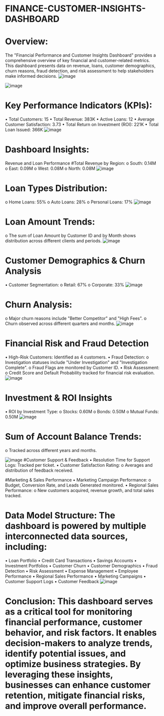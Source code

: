 # FINANCE-CUSTOMER-INSIGHTS-DASHBOARD
# Overview: 
The "Financial Performance and Customer Insights Dashboard" provides a comprehensive overview of key financial and customer-related metrics. This dashboard presents data on revenue, loans, customer demographics, churn reasons, fraud detection, and risk assessment to help stakeholders make informed decisions.
![![image](https://user-images.githubusercontent.com/97775044/215146486-101d3195-4313-4c29-b88e-b8758d513911.png)
](https://github.com/riyareddy07/FINANCE-CUSTOMER-INSIGHTS-DASHBOARD/blob/main/Finance%20dashboaed%201.png)

![![image](https://user-images.githubusercontent.com/97775044/215146486-101d3195-4313-4c29-b88e-b8758d513911.png)
](https://github.com/riyareddy07/FINANCE-CUSTOMER-INSIGHTS-DASHBOARD/blob/main/Finance%20dashboard%202.png)

# Key Performance Indicators (KPIs):
•	Total Customers: 15
•	Total Revenue: 383K
•	Active Loans: 12
•	Average Customer Satisfaction: 3.73
•	Total Return on Investment (ROI): 221K
•	Total Loan Issued: 366K
![![image](https://user-images.githubusercontent.com/97775044/215146486-101d3195-4313-4c29-b88e-b8758d513911.png)
](https://github.com/riyareddy07/FINANCE-CUSTOMER-INSIGHTS-DASHBOARD/blob/main/Finance%20KPI'S.png)

# Dashboard Insights:
Revenue and Loan Performance
#Total Revenue by Region:
o	South: 0.14M
o	East: 0.09M
o	West: 0.08M
o	North: 0.08M
![![image](https://user-images.githubusercontent.com/97775044/215146486-101d3195-4313-4c29-b88e-b8758d513911.png)
](https://github.com/riyareddy07/FINANCE-CUSTOMER-INSIGHTS-DASHBOARD/blob/main/revenue%20by%20region.png)

#	Loan Types Distribution:
o	Home Loans: 55%
o	Auto Loans: 28%
o	Personal Loans: 17%
![![image](https://user-images.githubusercontent.com/97775044/215146486-101d3195-4313-4c29-b88e-b8758d513911.png)
](https://github.com/riyareddy07/FINANCE-CUSTOMER-INSIGHTS-DASHBOARD/blob/main/loan%20type.png)
#	Loan Amount Trends:
o	The sum of Loan Amount by Customer ID and by Month shows distribution across different clients and periods.
![![image](https://user-images.githubusercontent.com/97775044/215146486-101d3195-4313-4c29-b88e-b8758d513911.png)
]((https://github.com/riyareddy07/FINANCE-CUSTOMER-INSIGHTS-DASHBOARD/blob/main/AMOUNT%20BY%20DAY.png))


# Customer Demographics & Churn Analysis
•	Customer Segmentation:
o	Retail: 67%
o	Corporate: 33%
![![image](https://user-images.githubusercontent.com/97775044/215146486-101d3195-4313-4c29-b88e-b8758d513911.png)
](https://github.com/riyareddy07/FINANCE-CUSTOMER-INSIGHTS-DASHBOARD/blob/main/customer%20segment.png)

#	Churn Analysis:
o	Major churn reasons include "Better Competitor" and "High Fees".
o	Churn observed across different quarters and months.
![![image](https://user-images.githubusercontent.com/97775044/215146486-101d3195-4313-4c29-b88e-b8758d513911.png)
](https://github.com/riyareddy07/FINANCE-CUSTOMER-INSIGHTS-DASHBOARD/blob/main/churn.png)


# Financial Risk and Fraud Detection
•	High-Risk Customers: Identified as 4 customers.
•	Fraud Detection:
o	Investigation statuses include "Under Investigation" and "Investigation Complete".
o	Fraud Flags are monitored by Customer ID.
•	Risk Assessment:
o	Credit Score and Default Probability tracked for financial risk evaluation.
![![image](https://user-images.githubusercontent.com/97775044/215146486-101d3195-4313-4c29-b88e-b8758d513911.png)
](https://github.com/riyareddy07/FINANCE-CUSTOMER-INSIGHTS-DASHBOARD/blob/main/high%20risk.png)

# Investment & ROI Insights
•	ROI by Investment Type:
o	Stocks: 0.60M
o	Bonds: 0.50M
o	Mutual Funds: 0.50M
![![image](https://user-images.githubusercontent.com/97775044/215146486-101d3195-4313-4c29-b88e-b8758d513911.png)
](https://github.com/riyareddy07/FINANCE-CUSTOMER-INSIGHTS-DASHBOARD/blob/main/ROI.png)

#	Sum of Account Balance Trends:
o	Tracked across different years and months.

![![image](https://user-images.githubusercontent.com/97775044/215146486-101d3195-4313-4c29-b88e-b8758d513911.png)
](https://github.com/riyareddy07/FINANCE-CUSTOMER-INSIGHTS-DASHBOARD/blob/main/ACCOUNT%20BALANCE.png)
#Customer Support & Feedback
•	Resolution Time for Support Logs: Tracked per ticket.
•	Customer Satisfaction Rating:
o	Averages and distribution of feedback received.

#Marketing & Sales Performance
•	Marketing Campaign Performance:
o	Budget, Conversion Rate, and Leads Generated monitored.
•	Regional Sales Performance:
o	New customers acquired, revenue growth, and total sales tracked.

# Data Model Structure: The dashboard is powered by multiple interconnected data sources, including:
•	Loan Portfolio
•	Credit Card Transactions
•	Savings Accounts
•	Investment Portfolios
•	Customer Churn
•	Customer Demographics
•	Fraud Detection
•	Risk Assessment
•	Expense Management
•	Employee Performance
•	Regional Sales Performance
•	Marketing Campaigns
•	Customer Support Logs
•	Customer Feedback
![![image](https://user-images.githubusercontent.com/97775044/215146486-101d3195-4313-4c29-b88e-b8758d513911.png)
](https://github.com/riyareddy07/FINANCE-CUSTOMER-INSIGHTS-DASHBOARD/blob/main/DATA%20MODEL.png)


# Conclusion: This dashboard serves as a critical tool for monitoring financial performance, customer behavior, and risk factors. It enables decision-makers to analyze trends, identify potential issues, and optimize business strategies. By leveraging these insights, businesses can enhance customer retention, mitigate financial risks, and improve overall performance.

